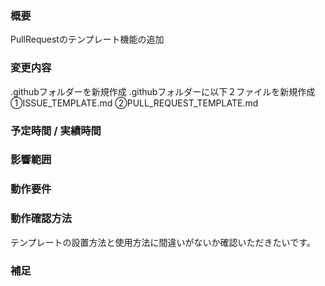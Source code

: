 ### 概要
PullRequestのテンプレート機能の追加

### 変更内容
<!-- ビューの変更がある場合はスクショによる比較などがあるとわかりやすい -->
.githubフォルダーを新規作成
.githubフォルダーに以下２ファイルを新規作成
①ISSUE_TEMPLATE.md
②PULL_REQUEST_TEMPLATE.md

### 予定時間 / 実績時間

### 影響範囲
<!-- この関数を変更したのでこの機能にも影響がある、など -->

### 動作要件
<!-- 動作に必要な 環境変数 / 依存関係 / DBの更新 など -->

### 動作確認方法
<!-- 動作した手順や動作確認してほしい手順等を記載 -->
テンプレートの設置方法と使用方法に間違いがないか確認いただきたいです。

### 補足
<!-- レビューをする際に見てほしい点、ローカル環境で試す際の注意点、など -->